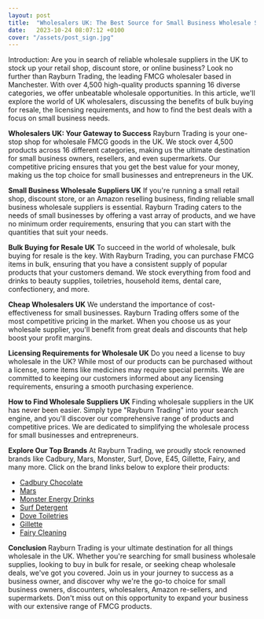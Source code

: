 ```yaml
---
layout: post
title:  "Wholesalers UK: The Best Source for Small Business Wholesale Supplies"
date:   2023-10-24 08:07:12 +0100
cover: "/assets/post_sign.jpg"
---
```


Introduction:
Are you in search of reliable wholesale suppliers in the UK to stock up your retail shop, discount store, or online business? Look no further than Rayburn Trading, the leading FMCG wholesaler based in Manchester. With over 4,500 high-quality products spanning 16 diverse categories, we offer unbeatable wholesale opportunities. In this article, we'll explore the world of UK wholesalers, discussing the benefits of bulk buying for resale, the licensing requirements, and how to find the best deals with a focus on small business needs.

**Wholesalers UK: Your Gateway to Success**
Rayburn Trading is your one-stop shop for wholesale FMCG goods in the UK. We stock over 4,500 products across 16 different categories, making us the ultimate destination for small business owners, resellers, and even supermarkets. Our competitive pricing ensures that you get the best value for your money, making us the top choice for small businesses and entrepreneurs in the UK.

**Small Business Wholesale Suppliers UK**
If you're running a small retail shop, discount store, or an Amazon reselling business, finding reliable small business wholesale suppliers is essential. Rayburn Trading caters to the needs of small businesses by offering a vast array of products, and we have no minimum order requirements, ensuring that you can start with the quantities that suit your needs.

**Bulk Buying for Resale UK**
To succeed in the world of wholesale, bulk buying for resale is the key. With Rayburn Trading, you can purchase FMCG items in bulk, ensuring that you have a consistent supply of popular products that your customers demand. We stock everything from food and drinks to beauty supplies, toiletries, household items, dental care, confectionery, and more.

**Cheap Wholesalers UK**
We understand the importance of cost-effectiveness for small businesses. Rayburn Trading offers some of the most competitive pricing in the market. When you choose us as your wholesale supplier, you'll benefit from great deals and discounts that help boost your profit margins.

**Licensing Requirements for Wholesale UK**
Do you need a license to buy wholesale in the UK? While most of our products can be purchased without a license, some items like medicines may require special permits. We are committed to keeping our customers informed about any licensing requirements, ensuring a smooth purchasing experience.

**How to Find Wholesale Suppliers UK**
Finding wholesale suppliers in the UK has never been easier. Simply type "Rayburn Trading" into your search engine, and you'll discover our comprehensive range of products and competitive prices. We are dedicated to simplifying the wholesale process for small businesses and entrepreneurs.

**Explore Our Top Brands**
At Rayburn Trading, we proudly stock renowned brands like Cadbury, Mars, Monster, Surf, Dove, E45, Gillette, Fairy, and many more. Click on the brand links below to explore their products:

- [Cadbury Chocolate](https://www.rayburntrading.com/shop/brands/cadburychocolate)
- [Mars](https://www.rayburntrading.com/shop/brands/mars)
- [Monster Energy Drinks](https://www.rayburntrading.com/shop/brands/MonsterEnergyDrinks)
- [Surf Detergent](https://www.rayburntrading.com/shop/brands/surfdetergent)
- [Dove Toiletries](https://www.rayburntrading.com/shop/brands/dovetoiletries)
- [Gillette](https://www.rayburntrading.com/shop/brands/gillette)
- [Fairy Cleaning](https://www.rayburntrading.com/shop/brands/Fairycleaning)

**Conclusion**
Rayburn Trading is your ultimate destination for all things wholesale in the UK. Whether you're searching for small business wholesale supplies, looking to buy in bulk for resale, or seeking cheap wholesale deals, we've got you covered. Join us in your journey to success as a business owner, and discover why we're the go-to choice for small business owners, discounters, wholesalers, Amazon re-sellers, and supermarkets. Don't miss out on this opportunity to expand your business with our extensive range of FMCG products.

